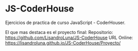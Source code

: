 # JS-CoderHouse
Ejercicios de practica de curso JavaScript - CoderHouser.

El que mas destaca es el proyecto final: 
Repositorio: https://github.com/LisandroLuna/JS-CoderHouse
URL Online: https://lisandroluna.github.io/JS-CoderHouse/Proyecto/
